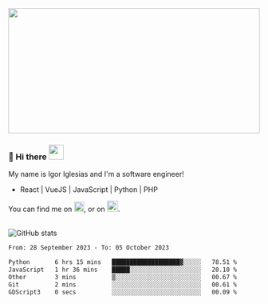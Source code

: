 <img src="https://c.tenor.com/KjVxfRrrncUAAAAd/matrix.gif" width="100%" height="250px">

### 🔭 Hi there <img src="https://raw.githubusercontent.com/MartinHeinz/MartinHeinz/master/wave.gif" width="30px">


My name is Igor Iglesias and I'm a software engineer!
<br>

<ul>
  <li> React | VueJS | JavaScript | Python | PHP </li>
</ul>
You can find me on <a href="https://twitter.com/IgorIglesias5"><img src="https://i.imgur.com/JLLlB5S.png" width="20px"></a>, or on <a href="https://www.linkedin.com/in/igor-iglesias-62478428/"><img src="https://i.imgur.com/PXyIkWx.png" width="22px"></a>.

<br>
<br>

![GitHub stats](https://github-readme-stats.vercel.app/api?username=igoiglesias&show_icons=true&count_private=true&theme=chartreuse-dark&hide_title=true)

<!--START_SECTION:waka-->

```txt
From: 28 September 2023 - To: 05 October 2023

Python       6 hrs 15 mins   ███████████████████▓░░░░░   78.51 %
JavaScript   1 hr 36 mins    █████░░░░░░░░░░░░░░░░░░░░   20.10 %
Other        3 mins          ▒░░░░░░░░░░░░░░░░░░░░░░░░   00.67 %
Git          2 mins          ░░░░░░░░░░░░░░░░░░░░░░░░░   00.61 %
GDScript3    0 secs          ░░░░░░░░░░░░░░░░░░░░░░░░░   00.09 %
```

<!--END_SECTION:waka-->
